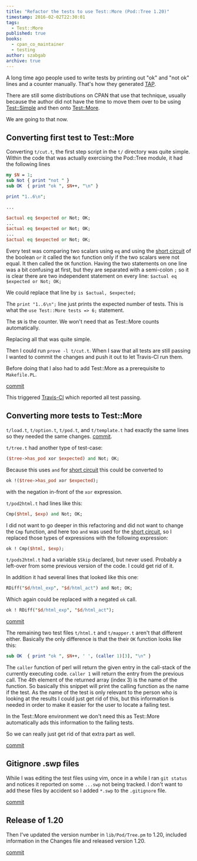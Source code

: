 ```yaml
---
title: "Refactor the tests to use Test::More (Pod::Tree 1.20)"
timestamp: 2016-02-02T22:30:01
tags:
  - Test::More
published: true
books:
  - cpan_co_maintainer
  - testing
author: szabgab
archive: true
---
```



A long time ago people used to write tests by printing out "ok" and "not ok" lines and a counter manually.
That's how they generated [TAP](/tap-test-anything-protocol).

There are still some distributions on CPAN that use that technique, usually because the author did not have the time to move them
over to be using [Test::Simple](/introducing-test-simple) and then onto
[Test::More](/moving-over-to-test-more).

We are going to that now.


## Converting first test to Test::More

Converting `t/cut.t`, the first step script in the `t/` directory was quite simple.
Within the code that was actually exercising the Pod::Tree module, it had the following lines

```perl
my $N = 1;
sub Not { print "not " }
sub OK  { print "ok ", $N++, "\n" }

print "1..6\n";

...

$actual eq $expected or Not; OK;
...
$actual eq $expected or Not; OK;
...
$actual eq $expected or Not; OK;
```

Every test was comparing two scalars using `eq` and using the [short circuit](/short-circuit)
of the boolean `or` it called the `Not` function only if the two scalars were not equal. It then
called the `OK` function. Having the two statements on one line was a bit confusing at first, but they
are separated with a semi-colon `;` so it is clear there are two independent statement on every line:
`$actual eq $expected or Not; OK;`

We could replace that line by `is $actual, $expected;`

The `print "1..6\n";` line just prints the expected number of tests. This is what the
`use Test::More tests => 6;` statement.

The `$N` is the counter. We won't need that as Test::More counts automatically.

Replacing all that was quite simple.

Then I could run `prove -l t/cut.t`.
When I saw that all tests are still passing I wanted to commit the changes and push it out to let Travis-CI
run them.

Before doing that I also had to add Test::More as a prerequisite to `Makefile.PL`.

[commit](https://github.com/szabgab/Pod-Tree/commit/964f99398e7d497c28fd7a528cd6f42c714bfe25)

This triggered [Travis-CI](https://travis-ci.org/szabgab/Pod-Tree/builds/63045749) which reported all test passing.

## Converting more tests to Test::More

`t/load.t`, `t/option.t`, `t/pod.t`, and `t/template.t` had exactly the same lines so they
needed the same changes. [commit](https://github.com/szabgab/Pod-Tree/commit/b3dcdeb7883b0db4e67e0292607cf47c31ec2dce).

`t/tree.t` had another type of test-case:

```perl
($tree->has_pod xor $expected) and Not; OK;
```

Because this uses `and` for [short circuit](/short-circuit) this could be converted to

```perl
ok !($tree->has_pod xor $expected);
```

with the negation in-front of the `xor` expression.

`t/pod2html.t` had lines like this:

```perl
Cmp($html, $exp) and Not; OK;
```

I did not want to go deeper in this refactoring and did not want to change the `Cmp` function,
and here too `and` was used for the [short circuit](/short-circuit),
so I replaced those types of expressions with the following expression:

```perl
ok ! Cmp($html, $exp);
```

`t/pods2html.t` had a variable `$Skip` declared, but never used. Probably a left-over from some previous
version of the code. I could get rid of it.

In addition it had several lines that looked like this one:

```perl
RDiff("$d/html_exp", "$d/html_act") and Not; OK;
```

Which again could be replaced with a negated `ok` call.

```perl
ok ! RDiff("$d/html_exp", "$d/html_act");
```

[commit](https://github.com/szabgab/Pod-Tree/commit/b8369da7886e2386885b400833979910dbba95df)

The remaining two test files `t/html.t` and `t/mapper.t` aren't that different either.
Basically the only difference is that the their `OK` function looks like this:


```perl
sub OK  { print "ok ", $N++, ' ', (caller 1)[3], "\n" }
```

The `caller` function of perl will return the given entry in the call-stack of the currently
executing code. `caller 1` will return the entry from the previous call. The 4th element of the returned
array (index 3) is the name of the function. So basically this snippet will print the calling function as the name
if the test. As the name of the test is only relevant to the person who is looking at the results I could just get rid
of this, but this information is needed in order to make it easier for the user to locate a failing test.

In the Test::More environment we don't need this as Test::More automatically ads this information to the failing tests.

So we can really just get rid of that extra part as well.

[commit](https://github.com/szabgab/Pod-Tree/commit/13b5cba30d5316216c563c4c49a1d9bb42f22844)

## Gitignore .swp files

While I was editing the test files using vim, once in a while I ran `git status` and notices it reported
on some `...swp` not being tracked. I don't want to add these files by accident so I added
`*.swp` to the `.gitignore` file.

[commit](https://github.com/szabgab/Pod-Tree/commit/ab30f3e2d2e0c2da214f1880b6bd46c89709de10)

## Release of 1.20

Then I've updated the version number in `lib/Pod/Tree.pm` to 1.20, included information in the Changes file
and released version 1.20.

[commit](https://github.com/szabgab/Pod-Tree/commit/fc727154350867ea3c4dcbaefd4696b03df948f2)


